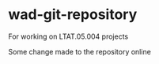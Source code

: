# wad-git-repository
For working on LTAT.05.004 projects

Some change made to the repository online
